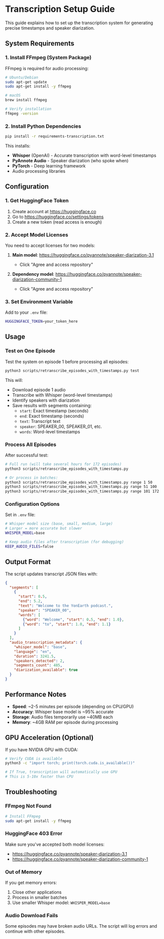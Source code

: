 # Transcription Setup Guide

This guide explains how to set up the transcription system for generating precise timestamps and speaker diarization.

## System Requirements

### 1. Install FFmpeg (System Package)

FFmpeg is required for audio processing:

```bash
# Ubuntu/Debian
sudo apt-get update
sudo apt-get install -y ffmpeg

# macOS
brew install ffmpeg

# Verify installation
ffmpeg -version
```

### 2. Install Python Dependencies

```bash
pip install -r requirements-transcription.txt
```

This installs:
- **Whisper** (OpenAI) - Accurate transcription with word-level timestamps
- **PyAnnote Audio** - Speaker diarization (who spoke when)
- **PyTorch** - Deep learning framework
- Audio processing libraries

## Configuration

### 1. Get HuggingFace Token

1. Create account at https://huggingface.co
2. Go to https://huggingface.co/settings/tokens
3. Create a new token (read access is enough)

### 2. Accept Model Licenses

You need to accept licenses for two models:

1. **Main model**: https://huggingface.co/pyannote/speaker-diarization-3.1
   - Click "Agree and access repository"

2. **Dependency model**: https://huggingface.co/pyannote/speaker-diarization-community-1
   - Click "Agree and access repository"

### 3. Set Environment Variable

Add to your `.env` file:

```bash
HUGGINGFACE_TOKEN=your_token_here
```

## Usage

### Test on One Episode

Test the system on episode 1 before processing all episodes:

```bash
python3 scripts/retranscribe_episodes_with_timestamps.py test
```

This will:
- Download episode 1 audio
- Transcribe with Whisper (word-level timestamps)
- Identify speakers with diarization
- Save results with segments containing:
  - `start`: Exact timestamp (seconds)
  - `end`: Exact timestamp (seconds)
  - `text`: Transcript text
  - `speaker`: SPEAKER_00, SPEAKER_01, etc.
  - `words`: Word-level timestamps

### Process All Episodes

After successful test:

```bash
# Full run (will take several hours for 172 episodes)
python3 scripts/retranscribe_episodes_with_timestamps.py

# Or process in batches:
python3 scripts/retranscribe_episodes_with_timestamps.py range 1 50
python3 scripts/retranscribe_episodes_with_timestamps.py range 51 100
python3 scripts/retranscribe_episodes_with_timestamps.py range 101 172
```

### Configuration Options

Set in `.env` file:

```bash
# Whisper model size (base, small, medium, large)
# Larger = more accurate but slower
WHISPER_MODEL=base

# Keep audio files after transcription (for debugging)
KEEP_AUDIO_FILES=false
```

## Output Format

The script updates transcript JSON files with:

```json
{
  "segments": [
    {
      "start": 0.5,
      "end": 5.2,
      "text": "Welcome to the YonEarth podcast.",
      "speaker": "SPEAKER_00",
      "words": [
        {"word": "Welcome", "start": 0.5, "end": 1.0},
        {"word": "to", "start": 1.0, "end": 1.1}
      ]
    }
  ],
  "audio_transcription_metadata": {
    "whisper_model": "base",
    "language": "en",
    "duration": 3241.5,
    "speakers_detected": 2,
    "segments_count": 485,
    "diarization_available": true
  }
}
```

## Performance Notes

- **Speed**: ~2-5 minutes per episode (depending on CPU/GPU)
- **Accuracy**: Whisper base model is ~95% accurate
- **Storage**: Audio files temporarily use ~40MB each
- **Memory**: ~4GB RAM per episode during processing

## GPU Acceleration (Optional)

If you have NVIDIA GPU with CUDA:

```bash
# Verify CUDA is available
python3 -c "import torch; print(torch.cuda.is_available())"

# If True, transcription will automatically use GPU
# This is 5-10x faster than CPU
```

## Troubleshooting

### FFmpeg Not Found

```bash
# Install FFmpeg
sudo apt-get install -y ffmpeg
```

### HuggingFace 403 Error

Make sure you've accepted both model licenses:
- https://huggingface.co/pyannote/speaker-diarization-3.1
- https://huggingface.co/pyannote/speaker-diarization-community-1

### Out of Memory

If you get memory errors:
1. Close other applications
2. Process in smaller batches
3. Use smaller Whisper model: `WHISPER_MODEL=base`

### Audio Download Fails

Some episodes may have broken audio URLs. The script will log errors and continue with other episodes.
